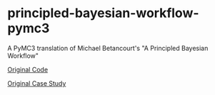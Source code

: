 # principled-bayesian-workflow-pymc3
A PyMC3 translation of Michael Betancourt's "A Principled Bayesian Workflow"

[Original Code](https://github.com/betanalpha/knitr_case_studies/tree/master/principled_bayesian_workflow)

[Original Case Study](https://betanalpha.github.io/assets/case_studies/principled_bayesian_workflow.html)
